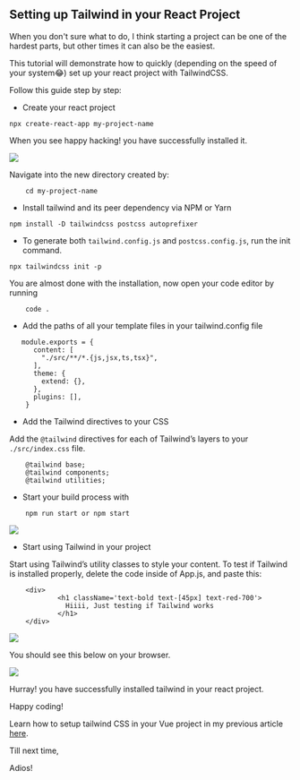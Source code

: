 ## Setting up Tailwind in your React Project

When you don't sure what to do, I think starting a project can be one of the hardest parts, but other times it can also be the easiest.

This tutorial will demonstrate how to quickly (depending on the speed of your system😂) set up your react project with TailwindCSS.

Follow this guide step by step:


- Create your react project
 
```
npx create-react-app my-project-name

```
When you see happy hacking! you have successfully installed it.

![](https://paper-attachments.dropbox.com/s_BC9DF656DAB335173FABFF5AB49D4240E3C1252C29496AEFFAD6193F9853D878_1657584807537_3.png)


Navigate into the new directory created by:

```
    cd my-project-name

```

- Install tailwind and its peer dependency via NPM or Yarn 

```    
npm install -D tailwindcss postcss autoprefixer

```

- To  generate both `tailwind.config.js` and `postcss.config.js`, run the init command.

```    
npx tailwindcss init -p
```

You are almost done with the installation, now open your code editor by running

```
    code .
```

- Add the paths of all your template files in your tailwind.config file

``` 
   module.exports = {
      content: [
        "./src/**/*.{js,jsx,ts,tsx}",
      ],
      theme: {
        extend: {},
      },
      plugins: [],
    }
```

- Add the Tailwind directives to your CSS

Add the `@tailwind` directives for each of Tailwind’s layers to your `./src/index.css` file.

```
    @tailwind base;
    @tailwind components;
    @tailwind utilities;
```

- Start your build process with 

```
    npm run start or npm start

```
![](https://paper-attachments.dropbox.com/s_BC9DF656DAB335173FABFF5AB49D4240E3C1252C29496AEFFAD6193F9853D878_1657585126009_NivXNCFe.png)




- Start using Tailwind in your project

Start using Tailwind’s utility classes to style your content. To test if Tailwind is installed properly, delete the code inside of App.js, and paste this:

```
    <div>
            <h1 className='text-bold text-[45px] text-red-700'>
              Hiiii, Just testing if Tailwind works
            </h1>
    </div>
```

![](https://paper-attachments.dropbox.com/s_BC9DF656DAB335173FABFF5AB49D4240E3C1252C29496AEFFAD6193F9853D878_1657585291134_4.png)


You should see this below on your browser.

![](https://paper-attachments.dropbox.com/s_BC9DF656DAB335173FABFF5AB49D4240E3C1252C29496AEFFAD6193F9853D878_1657585352811_6.png)


Hurray! you have successfully installed tailwind in your react project.

Happy coding!

Learn how to setup tailwind CSS in your Vue project in my previous article [here](https://glorypraise.hashnode.dev/setting-up-tailwind-css-in-your-vue-project).

Till next time, 

Adios!
